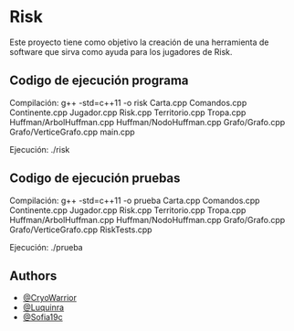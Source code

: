 # Risk
Este proyecto tiene como objetivo la creación de una herramienta  de software que sirva como ayuda para los jugadores de Risk.

## Codigo de ejecución programa
Compilación:
g++ -std=c++11 -o risk Carta.cpp Comandos.cpp Continente.cpp Jugador.cpp Risk.cpp Territorio.cpp Tropa.cpp Huffman/ArbolHuffman.cpp Huffman/NodoHuffman.cpp Grafo/Grafo.cpp  Grafo/VerticeGrafo.cpp main.cpp

Ejecución:
./risk

## Codigo de ejecución pruebas
Compilación:
g++ -std=c++11 -o prueba Carta.cpp Comandos.cpp Continente.cpp Jugador.cpp Risk.cpp Territorio.cpp Tropa.cpp Huffman/ArbolHuffman.cpp Huffman/NodoHuffman.cpp Grafo/Grafo.cpp  Grafo/VerticeGrafo.cpp RiskTests.cpp

Ejecución:
./prueba

## Authors

- [@CryoWarrior](https://github.com/CryoWarrior)
- [@Luquinra](https://github.com/Luquinra)
- [@Sofia19c](https://github.com/Sofia19c)
